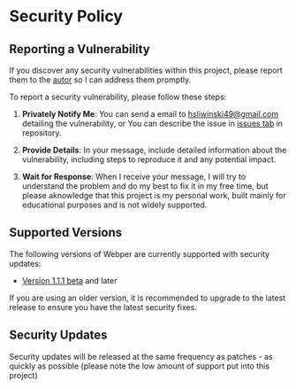 # Security Policy

## Reporting a Vulnerability

If you discover any security vulnerabilities within this project, please report them to the [autor](https://github.com/SliskiPlumek) so I can address them promptly.

To report a security vulnerability, please follow these steps:

1. **Privately Notify Me**: You can send a email to [hsliwinski49@gmail.com](mailto:hsliwinski49@gmail.com) detailing the vulnerability, or You can describe the issue in [issues tab](https://github.com/SliskiPlumek/webper/issues) in repository.

2. **Provide Details**: In your message, include detailed information about the vulnerability, including steps to reproduce it and any potential impact.

3. **Wait for Response**: When I receive your message, I will try to understand the problem and do my best to fix it in my free time, but please aknowledge that this project is my personal work, built mainly for educational purposes and is not widely supported.

## Supported Versions

The following versions of Webper are currently supported with security updates:

- [Version 1.1.1 beta](https://github.com/SliskiPlumek/webper/releases/tag/v1.1.1-beta) and later

If you are using an older version, it is recommended to upgrade to the latest release to ensure you have the latest security fixes.

## Security Updates

Security updates will be released at the same frequency as patches - as quickly as possible (please note the low amount of support put into this project)

